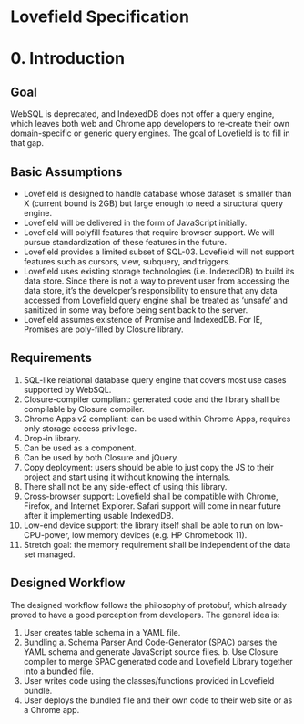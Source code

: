 # Lovefield Specification

# 0. Introduction
## Goal
WebSQL is deprecated, and IndexedDB does not offer a query engine, which leaves both web and Chrome app developers to re-create their own domain-specific or generic query engines. The goal of Lovefield is to fill in that gap.

## Basic Assumptions
* Lovefield is designed to handle database whose dataset is smaller than X (current bound is 2GB) but large enough to need a structural query engine.
* Lovefield will be delivered in the form of JavaScript initially.
* Lovefield will polyfill features that require browser support. We will pursue standardization of these features in the future.
* Lovefield provides a limited subset of SQL-03. Lovefield will not support features such as cursors, view, subquery, and triggers.
* Lovefield uses existing storage technologies (i.e. IndexedDB) to build its data store. Since there is not a way to prevent user from accessing the data store, it’s the developer’s responsibility to ensure that any data accessed from Lovefield query engine shall be treated as ‘unsafe’ and sanitized in some way before being sent back to the server.
* Lovefield assumes existence of Promise and IndexedDB. For IE, Promises are poly-filled by Closure library.

## Requirements
1. SQL-like relational database query engine that covers most use cases supported by WebSQL. 
2. Closure-compiler compliant: generated code and the library shall be compilable by Closure compiler.
3. Chrome Apps v2 compliant: can be used within Chrome Apps, requires only storage access privilege.
4. Drop-in library.
5. Can be used as a component.
6. Can be used by both Closure and jQuery.
7. Copy deployment: users should be able to just copy the JS to their project and start using it without knowing the internals.
8. There shall not be any side-effect of using this library.
9. Cross-browser support: Lovefield shall be compatible with Chrome, Firefox, and Internet Explorer. Safari support will come in near future after it implementing usable IndexedDB.
10. Low-end device support: the library itself shall be able to run on low-CPU-power, low memory devices (e.g. HP Chromebook 11).
11. Stretch goal: the memory requirement shall be independent of the data set managed.

## Designed Workflow
The designed workflow follows the philosophy of protobuf, which already proved to have a good perception from developers. The general idea is:

1. User creates table schema in a YAML file.
2. Bundling
  a. Schema Parser And Code-Generator (SPAC) parses the YAML schema and generate JavaScript source files.
  b. Use Closure compiler to merge SPAC generated code and Lovefield Library together into a bundled file.
3. User writes code using the classes/functions provided in Lovefield bundle.
4. User deploys the bundled file and their own code to their web site or as a Chrome app.
